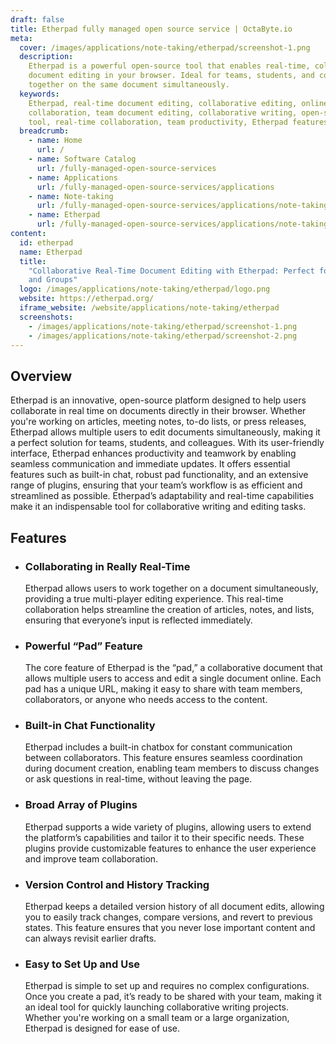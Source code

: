 ```yaml
---
draft: false
title: Etherpad fully managed open source service | OctaByte.io
meta:
  cover: /images/applications/note-taking/etherpad/screenshot-1.png
  description:
    Etherpad is a powerful open-source tool that enables real-time, collaborative
    document editing in your browser. Ideal for teams, students, and colleagues working
    together on the same document simultaneously.
  keywords:
    Etherpad, real-time document editing, collaborative editing, online document
    collaboration, team document editing, collaborative writing, open-source editing
    tool, real-time collaboration, team productivity, Etherpad features
  breadcrumb:
    - name: Home
      url: /
    - name: Software Catalog
      url: /fully-managed-open-source-services
    - name: Applications
      url: /fully-managed-open-source-services/applications
    - name: Note-taking
      url: /fully-managed-open-source-services/applications/note-taking
    - name: Etherpad
      url: /fully-managed-open-source-services/applications/note-taking/etherpad
content:
  id: etherpad
  name: Etherpad
  title:
    "Collaborative Real-Time Document Editing with Etherpad: Perfect for Teams
    and Groups"
  logo: /images/applications/note-taking/etherpad/logo.png
  website: https://etherpad.org/
  iframe_website: /website/applications/note-taking/etherpad
  screenshots:
    - /images/applications/note-taking/etherpad/screenshot-1.png
    - /images/applications/note-taking/etherpad/screenshot-2.png
---
```


## Overview

Etherpad is an innovative, open-source platform designed to help users collaborate in real time on documents directly in their browser. Whether you're working on articles, meeting notes, to-do lists, or press releases, Etherpad allows multiple users to edit documents simultaneously, making it a perfect solution for teams, students, and colleagues. With its user-friendly interface, Etherpad enhances productivity and teamwork by enabling seamless communication and immediate updates. It offers essential features such as built-in chat, robust pad functionality, and an extensive range of plugins, ensuring that your team’s workflow is as efficient and streamlined as possible. Etherpad’s adaptability and real-time capabilities make it an indispensable tool for collaborative writing and editing tasks.

## Features

- ### Collaborating in Really Real-Time

  Etherpad allows users to work together on a document simultaneously, providing a true multi-player editing experience. This real-time collaboration helps streamline the creation of articles, notes, and lists, ensuring that everyone’s input is reflected immediately.

- ### Powerful “Pad” Feature

  The core feature of Etherpad is the “pad,” a collaborative document that allows multiple users to access and edit a single document online. Each pad has a unique URL, making it easy to share with team members, collaborators, or anyone who needs access to the content.

- ### Built-in Chat Functionality

  Etherpad includes a built-in chatbox for constant communication between collaborators. This feature ensures seamless coordination during document creation, enabling team members to discuss changes or ask questions in real-time, without leaving the page.

- ### Broad Array of Plugins

  Etherpad supports a wide variety of plugins, allowing users to extend the platform’s capabilities and tailor it to their specific needs. These plugins provide customizable features to enhance the user experience and improve team collaboration.

- ### Version Control and History Tracking

  Etherpad keeps a detailed version history of all document edits, allowing you to easily track changes, compare versions, and revert to previous states. This feature ensures that you never lose important content and can always revisit earlier drafts.

- ### Easy to Set Up and Use

  Etherpad is simple to set up and requires no complex configurations. Once you create a pad, it’s ready to be shared with your team, making it an ideal tool for quickly launching collaborative writing projects. Whether you're working on a small team or a large organization, Etherpad is designed for ease of use.

